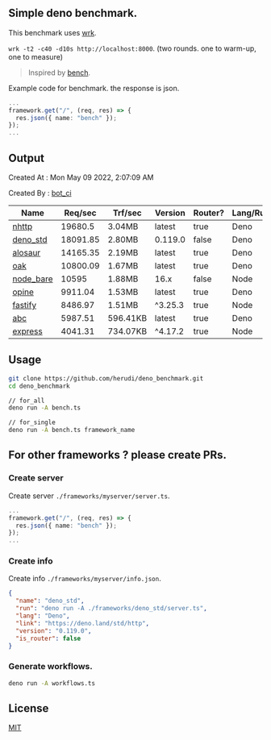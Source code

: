 ## Simple deno benchmark.
This benchmark uses [wrk](https://github.com/wg/wrk).

`wrk -t2 -c40 -d10s http://localhost:8000`. (two rounds. one to warm-up, one to measure)

> Inspired by [bench](https://github.com/denosaurs/bench).

Example code for benchmark. the response is json.
```ts
...
framework.get("/", (req, res) => {
  res.json({ name: "bench" });
});
...
```

## Output
Created At : Mon May 09 2022, 2:07:09 AM

Created By : [bot_ci](https://github.com/herudi/deno_benchmarks/commits?author=github-actions%5Bbot%5D)

|Name|Req/sec|Trf/sec|Version|Router?|Lang/Runtime|
|----|----|----|----|----|----|
|[nhttp](https://github.com/nhttp/nhttp)|19680.5|3.04MB|latest|true|Deno|
|[deno_std](https://deno.land/std/http)|18091.85|2.80MB|0.119.0|false|Deno|
|[alosaur](https://github.com/alosaur/alosaur)|14165.35|2.19MB|latest|true|Deno|
|[oak](https://github.com/oakserver/oak)|10800.09|1.67MB|latest|true|Deno|
|[node_bare](https://nodejs.org)|10595|1.88MB|16.x|false|Node|
|[opine](https://github.com/cmorten/opine)|9911.04|1.53MB|latest|true|Deno|
|[fastify](https://github.com/fastify/fastify)|8486.97|1.51MB|^3.25.3|true|Node|
|[abc](https://deno.land/x/abc)|5987.51|596.41KB|latest|true|Deno|
|[express](https://github.com/expressjs/express)|4041.31|734.07KB|^4.17.2|true|Node|


## Usage
```bash
git clone https://github.com/herudi/deno_benchmark.git
cd deno_benchmark

// for_all
deno run -A bench.ts

// for_single
deno run -A bench.ts framework_name
```
## For other frameworks ? please create PRs.
### Create server
Create server `./frameworks/myserver/server.ts`.
```ts
...
framework.get("/", (req, res) => {
  res.json({ name: "bench" });
});
...
```
### Create info
Create info `./frameworks/myserver/info.json`.
```json
{
  "name": "deno_std",
  "run": "deno run -A ./frameworks/deno_std/server.ts",
  "lang": "Deno",
  "link": "https://deno.land/std/http",
  "version": "0.119.0",
  "is_router": false
}
```
### Generate workflows.
```bash
deno run -A workflows.ts
```
## License

[MIT](LICENSE)

